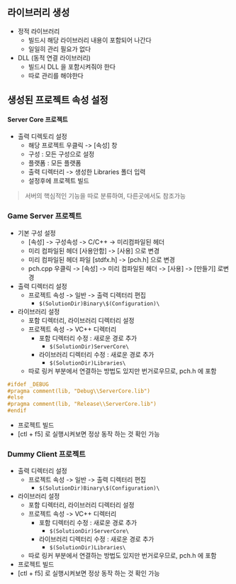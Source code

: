 
## 라이브러리 생성

- 정적 라이브러리
	- 빌드시 해당 라이브러리 내용이 포함되어 나간다
	- 일일히 관리 필요가 없다
- DLL (동적 연결 라이브러리)
	- 빌드시 DLL 을 포함시켜줘야 한다
	- 따로 관리를 해야한다


## 생성된 프로젝트 속성 설정
#### Server Core 프로젝트
- 출력 디렉토리 설정
	- 해당 프로젝트 우클릭 -> \[속성] 창
	- 구성 : 모든 구성으로 설정
	- 플랫폼 : 모든 플랫폼
	- 출력 디렉터리 -> 생성한 Libraries 폴더 입력
	- 설정후에 프로젝트 빌드

> 서버의 핵심적인 기능을 따로 분류하여, 다른곳에서도 참조가능

### Game Server 프로젝트
- 기본 구성 설정
	- \[속성] -> 구성속성 -> C/C++ -> 미리컴파일된 헤더
	- 미리 컴파일된 헤더 \[사용안함] -> \[사용] 으로 변경
	- 미리 컴파일된 헤더 파일 \[stdfx.h] -> \[pch.h] 으로 변경
	- pch.cpp 우클릭 -> \[속성] -> 미리 컴파일된 헤더 -> \[사용] -> \[만들기] 로변경
- 출력 디렉터리 설정
	- 프로젝트 속성 -> 일반 -> 출력 디렉터리 편집
		- `$(SolutionDir)Binary\$(Configuration)\`
- 라이브러리 설정
	- 포함 디렉터리, 라이브러리 디렉터리 설정
	- 프로젝트 속성 -> VC++ 디렉터리
		- 포함 디렉터리 수정 : 새로운 경로 추가
			- `$(SolutionDir)ServerCore\`
		- 라이브러리 디렉터리 수정 : 새로운 경로 추가
			- `$(SolutionDir)Libraries\`
	- 따로 링커 부분에서 연결하는 방법도 있지만 번거로우므로, pch.h 에 포함
```cpp
#ifdef _DEBUG
#pragma comment(lib, "Debug\\ServerCore.lib")
#else
#pragma comment(lib, "Release\\ServerCore.lib")
#endif
```
- 프로젝트 빌드
- \[ctl + f5] 로 실행시켜보면 정상 동작 하는 것 확인 가능

### Dummy Client 프로젝트
- 출력 디렉터리 설정
	- 프로젝트 속성 -> 일반 -> 출력 디렉터리 편집
		- `$(SolutionDir)Binary\$(Configuration)\`
- 라이브러리 설정
	- 포함 디렉터리, 라이브러리 디렉터리 설정
	- 프로젝트 속성 -> VC++ 디렉터리
		- 포함 디렉터리 수정 : 새로운 경로 추가
			- `$(SolutionDir)ServerCore\`
		- 라이브러리 디렉터리 수정 : 새로운 경로 추가
			- `$(SolutionDir)Libraries\`
	- 따로 링커 부분에서 연결하는 방법도 있지만 번거로우므로, pch.h 에 포함
- 프로젝트 빌드
- \[ctl + f5] 로 실행시켜보면 정상 동작 하는 것 확인 가능

